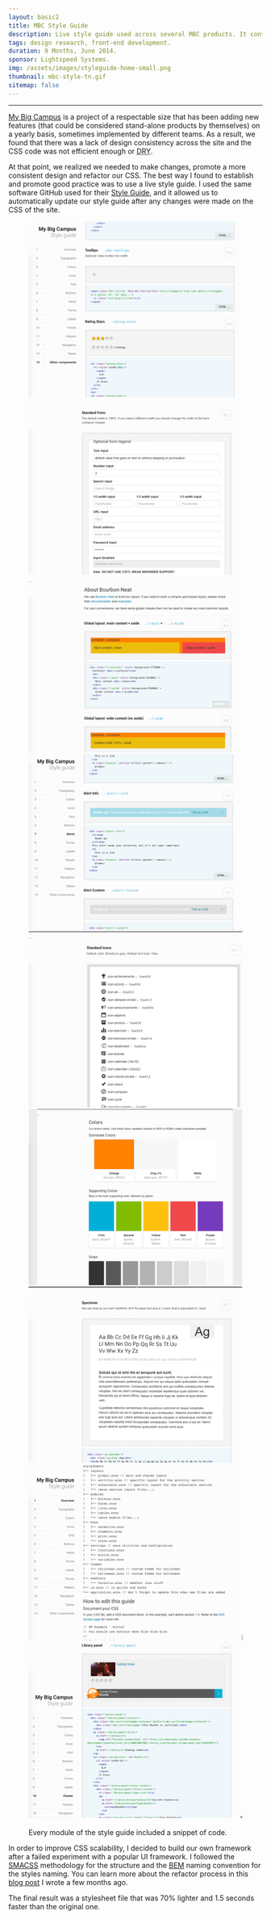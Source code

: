 ```yaml
---
layout: basic2
title: MBC Style Guide
description: Live style guide used across several MBC products. It contains visual examples, explanations of use and snippets of code.
tags: design research, front-end development.
duration: 9 Months, June 2014.
sponsor: Lightspeed Systems.
img: /assets/images/styleguide-home-small.png
thumbnail: mbc-style-tn.gif
sitemap: false
---
```

<script src="/flickity.js"></script>
<hr>
<p><a href="http://www.mybigcampus.com">My Big Campus</a> is a project of a respectable size that has been adding new features (that could be considered stand-alone products by themselves) on a yearly basis, sometimes implemented by different teams. As a result, we found that there was a lack of design consistency across the site and the <span class="caps">CSS</span> code was not efficient enough or <acronym title="Don't Repeaty Yourself"><span class="caps">DRY</span></acronym>.</p>
<p>At that point, we realized we needed to make changes, promote a more consistent design and refactor our <span class="caps">CSS</span>. The best way I found to establish and promote good practice was to use a live style guide. I used the same software GitHub used for their <a href="https://github.com/styleguide/css">Style Guide</a>, and it allowed us to automatically update our style guide after any changes were made on the <span class="caps">CSS</span> of the site.</p>

<figure>
  <div class="carousel" data-flickity='{ "imagesLoaded": true, "percentPosition": false }'>
    <img src="/images/mbc_styleguide9.png" alt="mbc style guide">
    <img src="/images/mbc_styleguide2.png" alt="mbc style guide">
    <img src="/images/mbc_styleguide3.png" alt="mbc style guide">
    <img src="/images/mbc_styleguide4.png" alt="mbc style guide">
    <img src="/images/mbc_styleguide5.png" alt="mbc style guide">
    <img src="/images/mbc_styleguide6.png" alt="mbc style guide">
    <img src="/images/mbc_styleguide7.png" alt="mbc style guide">
    <img src="/images/mbc_styleguide8.png" alt="mbc style guide">
    <img src="/images/mbc_styleguide1.png" alt="mbc style guide">
  </div>
  <br>
  <figcaption>Every module of the style guide included a snippet of code.</figcaption>
</figure>

<p>In order to improve <span class="caps">CSS</span> scalability, I decided to build our own framework after a failed experiment with a popular UI framework. I followed the <a href="https://smacss.com/"><span class="caps">SMACSS</span></a> methodology for the structure and the <a href="https://en.bem.info/"><span class="caps">BEM</span></a> naming convention for the styles naming. You can learn more about the refactor process in this <a href="/blog/i-refactored-css-for-9-months-and-i-survived/">blog post</a> I wrote a few months ago.</p>
<p>The final result was a stylesheet file that was 70% lighter and 1.5 seconds faster than the original one.</p>
